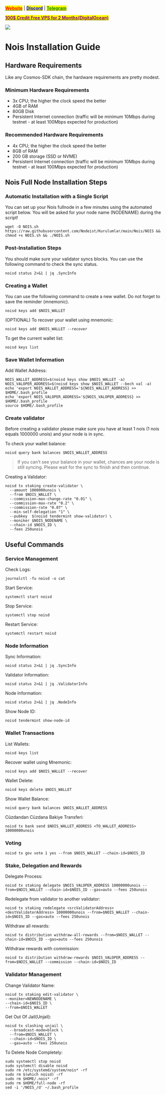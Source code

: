 &#x20;                                                       [<mark style="color:red;">**Website**</mark>](https://nodeist.net/) | [<mark style="color:blue;">**Discord**</mark>](https://discord.gg/ypx7mJ6Zzb) | [<mark style="color:green;">**Telegram**</mark>](https://t.me/noodeist)

&#x20;                                     [<mark style="color:purple;">**100$ Credit Free VPS for 2 Months(DigitalOcean)**</mark>](https://www.digitalocean.com/?refcode=410c988c8b3e&utm_campaign=Referral_Invite&utm_medium=Referral_Program&utm_source=badge)

![](https://i.hizliresim.com/jtwg72s.png)

# Nois Installation Guide
## Hardware Requirements
Like any Cosmos-SDK chain, the hardware requirements are pretty modest.

### Minimum Hardware Requirements
  - 3x CPU; the higher the clock speed the better
  - 4GB of RAM
  - 80GB Disk
  - Persistent Internet connection (traffic will be minimum 10Mbps during testnet - at least 100Mbps expected for production)

### Recommended Hardware Requirements
  - 4x CPU; the higher the clock speed the better
  - 8GB of RAM
  - 200 GB storage (SSD or NVME)
  - Persistent Internet connection (traffic will be minimum 10Mbps during testnet - at least 100Mbps expected for production)

## Nois Full Node Installation Steps
### Automatic Installation with a Single Script
You can set up your Nois fullnode in a few minutes using the automated script below.
You will be asked for your node name (NODENAME) during the script!

```
wget -O NOIS.sh https://raw.githubusercontent.com/Nodeist/Kurulumlar/main/Nois/NOIS && chmod +x NOIS.sh && ./NOIS.sh
```

### Post-Installation Steps

You should make sure your validator syncs blocks.
You can use the following command to check the sync status.
```
noisd status 2>&1 | jq .SyncInfo
```

### Creating a Wallet
You can use the following command to create a new wallet. Do not forget to save the reminder (mnemonic).
```
noisd keys add $NOIS_WALLET
```

(OPTIONAL) To recover your wallet using mnemonic:
```
noisd keys add $NOIS_WALLET --recover
```

To get the current wallet list:
```
noisd keys list
```

### Save Wallet Information
Add Wallet Address:
```
NOIS_WALLET_ADDRESS=$(noisd keys show $NOIS_WALLET -a)
NOIS_VALOPER_ADDRESS=$(noisd keys show $NOIS_WALLET --bech val -a)
echo 'export NOIS_WALLET_ADDRESS='${NOIS_WALLET_ADDRESS} >> $HOME/.bash_profile
echo 'export NOIS_VALOPER_ADDRESS='${NOIS_VALOPER_ADDRESS} >> $HOME/.bash_profile
source $HOME/.bash_profile
```


### Create validator
Before creating a validator please make sure you have at least 1 nois (1 nois equals 1000000 unois) and your node is in sync.

To check your wallet balance:
```
noisd query bank balances $NOIS_WALLET_ADDRESS
```
> If you can't see your balance in your wallet, chances are your node is still syncing. Please wait for the sync to finish and then continue.

Creating a Validator:
```
noisd tx staking create-validator \
  --amount 1000000unois \
  --from $NOIS_WALLET \
  --commission-max-change-rate "0.01" \
  --commission-max-rate "0.2" \
  --commission-rate "0.07" \
  --min-self-delegation "1" \
  --pubkey  $(noisd tendermint show-validator) \
  --moniker $NOIS_NODENAME \
  --chain-id $NOIS_ID \
  --fees 250unois
```



## Useful Commands
### Service Management
Check Logs:
```
journalctl -fu noisd -o cat
```

Start Service:
```
systemctl start noisd
```

Stop Service:
```
systemctl stop noisd
```

Restart Service:
```
systemctl restart noisd
```

### Node Information
Sync Information:
```
noisd status 2>&1 | jq .SyncInfo
```

Validator Information:
```
noisd status 2>&1 | jq .ValidatorInfo
```

Node Information:
```
noisd status 2>&1 | jq .NodeInfo
```

Show Node ID:
```
noisd tendermint show-node-id
```

### Wallet Transactions
List Wallets:
```
noisd keys list
```

Recover wallet using Mnemonic:
```
noisd keys add $NOIS_WALLET --recover
```

Wallet Delete:
```
noisd keys delete $NOIS_WALLET
```

Show Wallet Balance:
```
noisd query bank balances $NOIS_WALLET_ADDRESS
```

Cüzdandan Cüzdana Bakiye Transferi:
```
noisd tx bank send $NOIS_WALLET_ADDRESS <TO_WALLET_ADDRESS> 10000000unois
```

### Voting
```
noisd tx gov vote 1 yes --from $NOIS_WALLET --chain-id=$NOIS_ID
```

### Stake, Delegation and Rewards
Delegate Process:
```
noisd tx staking delegate $NOIS_VALOPER_ADDRESS 10000000unois --from=$NOIS_WALLET --chain-id=$NOIS_ID --gas=auto --fees 250unois
```

Redelegate from validator to another validator:
```
noisd tx staking redelegate <srcValidatorAddress> <destValidatorAddress> 10000000unois --from=$NOIS_WALLET --chain-id=$NOIS_ID --gas=auto --fees 250unois
```

Withdraw all rewards:
```
noisd tx distribution withdraw-all-rewards --from=$NOIS_WALLET --chain-id=$NOIS_ID --gas=auto --fees 250unois
```

Withdraw rewards with commission:
```
noisd tx distribution withdraw-rewards $NOIS_VALOPER_ADDRESS --from=$NOIS_WALLET --commission --chain-id=$NOIS_ID
```

### Validator Management
Change Validator Name:
```
noisd tx staking edit-validator \
--moniker=NEWNODENAME \
--chain-id=$NOIS_ID \
--from=$NOIS_WALLET
```

Get Out Of Jail(Unjail):
```
noisd tx slashing unjail \
  --broadcast-mode=block \
  --from=$NOIS_WALLET \
  --chain-id=$NOIS_ID \
  --gas=auto --fees 250unois
```

To Delete Node Completely:
```
sudo systemctl stop noisd
sudo systemctl disable noisd
sudo rm /etc/systemd/system/nois* -rf
sudo rm $(which noisd) -rf
sudo rm $HOME/.nois* -rf
sudo rm $HOME/full-node -rf
sed -i '/NOIS_/d' ~/.bash_profile
```
